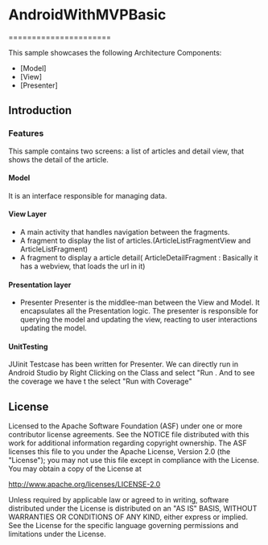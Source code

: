 # AndroidWithMVPBasic
======================

This sample showcases the following Architecture Components:
* [Model]
* [View]
* [Presenter]

Introduction
-------------
### Features

This sample contains two screens: a list of articles and detail view, that shows the detail of the article.

#### Model
  It is an interface responsible for managing data. 

#### View Layer
* A main activity that handles navigation between the fragments.
* A fragment to display the list of articles.(ArticleListFragmentView and ArticleListFragment)
* A fragment to display a article detail( ArticleDetailFragment : Basically it has a webview, that loads the url in it)


#### Presentation layer
* Presenter 
Presenter is the middlee-man between the View and Model. It encapsulates all the Presentation logic. The presenter is responsible for querying the model and updating the view, reacting to user interactions updating the model.

#### UnitTesting
JUinit Testcase has been written for Presenter. We can directly run in Android Studio by Right Clicking on the Class and select "Run <test class>
. And to see the coverage we have t the select "Run <test class> with Coverage"

License
--------

Licensed to the Apache Software Foundation (ASF) under one or more contributor
license agreements.  See the NOTICE file distributed with this work for
additional information regarding copyright ownership.  The ASF licenses this
file to you under the Apache License, Version 2.0 (the "License"); you may not
use this file except in compliance with the License.  You may obtain a copy of
the License at

http://www.apache.org/licenses/LICENSE-2.0

Unless required by applicable law or agreed to in writing, software
distributed under the License is distributed on an "AS IS" BASIS, WITHOUT
WARRANTIES OR CONDITIONS OF ANY KIND, either express or implied.  See the
License for the specific language governing permissions and limitations under
the License.
